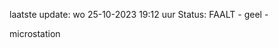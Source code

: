 laatste update: 
wo 25-10-2023 19:12   uur 
Status: FAALT - geel - 
<div class="service Y">microstation</div>